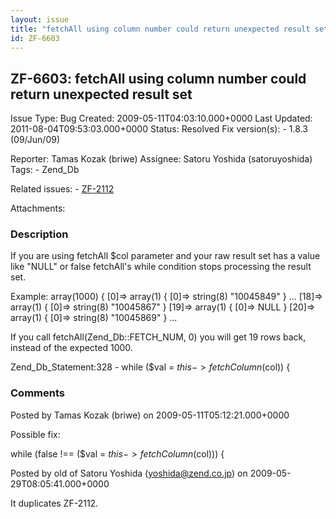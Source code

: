 ```yaml
---
layout: issue
title: "fetchAll using column number could return unexpected result set"
id: ZF-6603
---
```


ZF-6603: fetchAll using column number could return unexpected result set
------------------------------------------------------------------------

 Issue Type: Bug Created: 2009-05-11T04:03:10.000+0000 Last Updated: 2011-08-04T09:53:03.000+0000 Status: Resolved Fix version(s): - 1.8.3 (09/Jun/09)
 
 Reporter:  Tamas Kozak (briwe)  Assignee:  Satoru Yoshida (satoruyoshida)  Tags: - Zend\_Db
 
 Related issues: - [ZF-2112](/issues/browse/ZF-2112)
 
 Attachments: 
### Description

If you are using fetchAll $col parameter and your raw result set has a value like "NULL" or false fetchAll's while condition stops processing the result set.

Example: array(1000) { [0]=> array(1) { [0]=> string(8) "10045849" } ... [18]=> array(1) { [0]=> string(8) "10045867" } [19]=> array(1) { [0]=> NULL } [20]=> array(1) { [0]=> string(8) "10045869" } ...

If you call fetchAll(Zend\_Db::FETCH\_NUM, 0) you will get 19 rows back, instead of the expected 1000.

Zend\_Db\_Statement:328 - while ($val = $this->fetchColumn($col)) {

 

 

### Comments

Posted by Tamas Kozak (briwe) on 2009-05-11T05:12:21.000+0000

Possible fix:

while (false !== ($val = $this->fetchColumn($col))) {

 

 

Posted by old of Satoru Yoshida (yoshida@zend.co.jp) on 2009-05-29T08:05:41.000+0000

It duplicates ZF-2112.

 

 